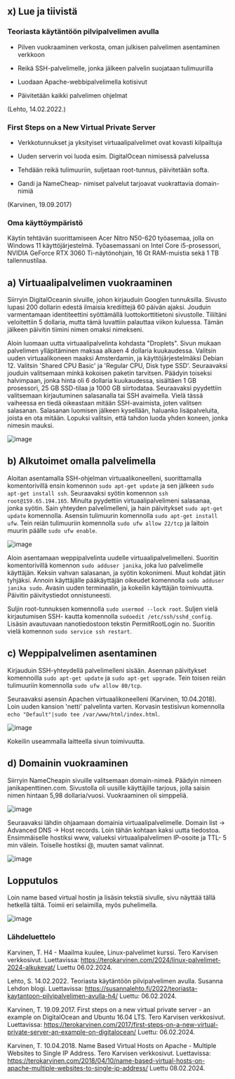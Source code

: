 ## x) Lue ja tiivistä

### Teoriasta käytäntöön pilvipalvelimen avulla

- Pilven vuokraaminen verkosta, oman julkisen palvelimen asentaminen verkkoon

- Reikä SSH-palvelimelle, jonka jälkeen palvelin suojataan tulimuurilla

- Luodaan Apache-webbipalvelimella kotisivut

- Päivitetään kaikki palvelimen ohjelmat

 (Lehto, 14.02.2022.)

### First Steps on a New Virtual Private Server

- Verkkotunnukset ja yksityiset virtuaalipalvelimet ovat kovasti kilpailtuja

- Uuden serverin voi luoda esim. DigitalOcean nimisessä palvelussa

- Tehdään reikä tulimuuriin, suljetaan root-tunnus, päivitetään softa.

- Gandi ja NameCheap- nimiset palvelut tarjoavat vuokrattavia domain-nimiä

(Karvinen, 19.09.2017)

### Oma käyttöympäristö

Käytin tehtävän suorittamiseen Acer Nitro N50-620 työasemaa, jolla on Windows 11 käyttöjärjestelmä. Työasemassani on Intel Core i5-prosessori, NVIDIA GeForce RTX 3060 Ti-näytönohjain, 16 Gt RAM-muistia sekä 1 TB tallennustilaa.

## a) Virtuaalipalvelimen vuokraaminen

Siirryin DigitalOceanin sivuille, johon kirjauduin Googlen tunnuksilla. Sivusto lupasi 200 dollarin edestä ilmaisia krediittejä 60 päivän ajaksi. Jouduin varmentamaan identiteettini syöttämällä luottokorttitietoni sivustolle. Tililtäni veloitettiin 5 dollaria, mutta tämä luvattiin palauttaa viikon kuluessa. Tämän jälkeen päivitin tiimini nimen omaksi nimekseni. 

Aloin luomaan uutta virtuaalipalvelinta kohdasta "Droplets". Sivun mukaan palvelimen ylläpitäminen maksaa alkaen 4 dollaria kuukaudessa. Valitsin uuden virtuaalikoneen maaksi Amsterdamin, ja käyttöjärjestelmäksi Debian 12.  Valitsin 'Shared CPU Basic' ja 'Regular CPU, Disk type SSD'. Seuraavaksi jouduin valitsemaan minkä kokoisen paketin tarvitsen. Päädyin toiseksi halvimpaan, jonka hinta oli 6 dollaria kuukaudessa, sisältäen 1 GB prosessori, 25 GB SSD-tilaa ja 1000 GB siirtodataa. Seuraavaksi pyydettiin valitsemaan kirjautuminen salasanalla tai SSH avaimella. Vielä tässä vaiheessa en tiedä oikeastaan mitään SSH-avaimista, joten valitsen salasanan. Salasanan luomisen jälkeen kysellään, haluanko lisäpalveluita, joista en ota mitään. Lopuksi valitsin, että tahdon luoda yhden koneen, jonka nimesin mauksi.

![image](https://github.com/bhd471/linux-palvelimet/assets/148760837/be396f8c-1780-439f-8da4-ac58a64acdf4)


## b) Alkutoimet omalla palvelimella

Aloitan asentamalla SSH-ohjelman virtuaalikoneelleni, suorittamalla komentorivillä ensin komennon `sudo apt-get update` ja sen jälkeen `sudo apt-get install ssh`. Seuraavaksi syötin komennon `ssh root@159.65.194.165`. Minulta pyydettiin virtuaalipalvelimeni salasanaa, jonka syötin. Sain yhteyden palvelimelleni, ja hain päivitykset `sudo apt-get update` komennolla. Asensin tulimuurin komennolla `sudo apt-get install ufw`. Tein reiän tulimuuriin komennolla `sudo ufw allow 22/tcp` ja laitoin muurin päälle `sudo ufw enable`.




![image](https://github.com/bhd471/linux-palvelimet/assets/148760837/7c1a1f2a-524a-4e5d-bbfc-344874cb1380)


Aloin asentamaan weppipalvelinta uudelle virtuaalipalvelimelleni. Suoritin komentorivillä komennon `sudo adduser janika`, joka luo palvelimelle käyttäjän. Keksin vahvan salasanan, ja syötin kokonimeni. Muut kohdat jätin tyhjäksi. Annoin käyttäjälle pääkäyttäjän oikeudet komennolla `sudo adduser janika sudo`. Avasin uuden terminaalin, ja kokeilin käyttäjän toimivuutta. Päivitin päivitystiedot onnistuneesti. 

Suljin root-tunnuksen komennolla `sudo usermod --lock root`. Suljen vielä kirjautumisen SSH- kautta komennolla `sudoedit /etc/ssh/sshd_config`. Lisäsin avautuvaan nanotiedostoon tekstin PermitRootLogin no. Suoritin vielä komennon `sudo service ssh restart`.


## c) Weppipalvelimen asentaminen


Kirjauduin SSH-yhteydellä palvelimelleni sisään. Asennan päivitykset komennoilla `sudo apt-get update` ja `sudo apt-get upgrade`. Tein toisen reiän tulimuuriin komennolla `sudo ufw allow 80/tcp`. 


Seuraavaksi asensin Apachen virtuaalikoneelleni (Karvinen, 10.04.2018). Loin uuden kansion 'netti' palvelinta varten.  Korvasin testisivun komennolla `echo "Default"|sudo tee /var/www/html/index.html`. 


![image](https://github.com/bhd471/linux-palvelimet/assets/148760837/d3ff48d0-09e6-4319-964e-ed8b15097e25)

Kokeilin useammalla laitteella sivun toimivuutta. 


## d) Domainin vuokraaminen

Siirryin NameCheapin sivuille valitsemaan domain-nimeä. Päädyin nimeen janikapenttinen.com. Sivustolla oli uusille käyttäjille tarjous, jolla saisin nimen hintaan 5,98 dollaria/vuosi. Vuokraaminen oli simppeliä.

![image](https://github.com/bhd471/linux-palvelimet/assets/148760837/74cfc86c-09f1-44f0-994e-c76754e5f6b8)

Seuraavaksi lähdin ohjaamaan domainia virtuaalipalvelimelle. Domain list -> Advanced DNS ->  Host records. Loin tähän kohtaan kaksi uutta tiedostoa. Ensimmäiselle hostiksi www, valueksi virtuaalipalvelimen IP-osoite ja TTL- 5 min välein. Toiselle hostiksi @, muuten samat valinnat.

![image](https://github.com/bhd471/linux-palvelimet/assets/148760837/ea39207c-6f8d-4ea5-98c2-6a162420e41f)


## Lopputulos

Loin name based virtual hostin ja lisäsin tekstiä sivulle, sivu näyttää tällä hetkellä tältä. Toimii eri selaimilla, myös puhelimella.

![image](https://github.com/bhd471/linux-palvelimet/assets/148760837/369d5734-d845-4430-a11d-816a79465c6b)


### Lähdeluettelo

Karvinen, T. H4 - Maailma kuulee, Linux-palvelimet kurssi. Tero Karvisen verkkosivut. Luettavissa: https://terokarvinen.com/2024/linux-palvelimet-2024-alkukevat/
Luettu 06.02.2024.

Lehto, S. 14.02.2022. Teoriasta käytäntöön pilvipalvelimen avulla. Susanna Lehdon blogi. Luettavissa: https://susannalehto.fi/2022/teoriasta-kaytantoon-pilvipalvelimen-avulla-h4/
Luettu: 06.02.2024.

Karvinen, T. 19.09.2017. First steps on a new virtual private server - an example on DigitalOcean and Ubuntu 16.04 LTS. Tero Karvisen verkkosivut. Luettavissa: https://terokarvinen.com/2017/first-steps-on-a-new-virtual-private-server-an-example-on-digitalocean/
Luettu: 06.02.2024.

Karvinen, T. 10.04.2018. Name Based Virtual Hosts on Apache - Multiple Websites to Single IP Address. Tero Karvisen verkkosivut. Luettavissa: https://terokarvinen.com/2018/04/10/name-based-virtual-hosts-on-apache-multiple-websites-to-single-ip-address/
Luettu 08.02.2024.
